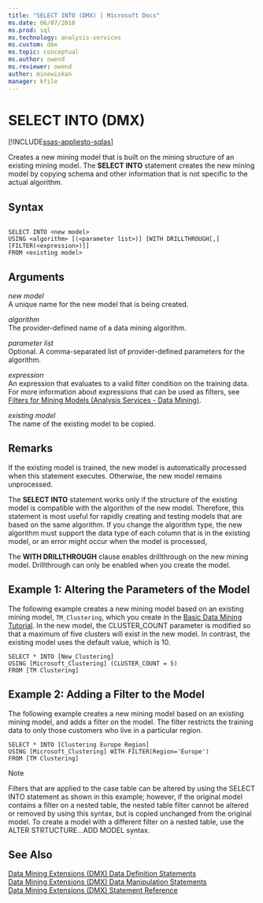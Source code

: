 ```yaml
---
title: "SELECT INTO (DMX) | Microsoft Docs"
ms.date: 06/07/2018
ms.prod: sql
ms.technology: analysis-services
ms.custom: dmx
ms.topic: conceptual
ms.author: owend
ms.reviewer: owend
author: minewiskan
manager: kfile
---
```

# SELECT INTO (DMX)
[!INCLUDE[ssas-appliesto-sqlas](../includes/ssas-appliesto-sqlas.md)]

  Creates a new mining model that is built on the mining structure of an existing mining model. The **SELECT INTO** statement creates the new mining model by copying schema and other information that is not specific to the actual algorithm.  
  
## Syntax  
  
```  
  
SELECT INTO <new model>   
USING <algorithm> [(<parameter list>)] [WITH DRILLTHROUGH[,] [FILTER(<expression>)]]  
FROM <existing model>  
```  
  
## Arguments  
 *new model*  
 A unique name for the new model that is being created.  
  
 *algorithm*  
 The provider-defined name of a data mining algorithm.  
  
 *parameter list*  
 Optional. A comma-separated list of provider-defined parameters for the algorithm.  
  
 *expression*  
 An expression that evaluates to a valid filter condition on the training data. For more information about expressions that can be used as filters, see [Filters for Mining Models &#40;Analysis Services - Data Mining&#41;](../analysis-services/data-mining/filters-for-mining-models-analysis-services-data-mining.md).  
  
 *existing model*  
 The name of the existing model to be copied.  
  
## Remarks  
 If the existing model is trained, the new model is automatically processed when this statement executes. Otherwise, the new model remains unprocessed.  
  
 The **SELECT INTO** statement works only if the structure of the existing model is compatible with the algorithm of the new model. Therefore, this statement is most useful for rapidly creating and testing models that are based on the same algorithm. If you change the algorithm type, the new algorithm must support the data type of each column that is in the existing model, or an error might occur when the model is processed,  
  
 The **WITH DRILLTHROUGH** clause enables drillthrough on the new mining model. Drillthrough can only be enabled when you create the model.  
  
## Example 1: Altering the Parameters of the Model  
 The following example creates a new mining model based on an existing mining model, `TM_Clustering`, which you create in the [Basic Data Mining Tutorial](https://msdn.microsoft.com/library/6602edb6-d160-43fb-83c8-9df5dddfeb9c). In the new model, the CLUSTER_COUNT parameter is modified so that a maximum of five clusters will exist in the new model. In contrast, the existing model uses the default value, which is 10.  
  
```  
SELECT * INTO [New_Clustering]  
USING [Microsoft_Clustering] (CLUSTER_COUNT = 5)   
FROM [TM Clustering]  
```  
  
## Example 2: Adding a Filter to the Model  
 The following example creates a new mining model based on an existing mining model, and adds a filter on the model. The filter restricts the training data to only those customers who live in a particular region.  
  
```  
SELECT * INTO [Clustering Europe Region]  
USING [Microsoft_Clustering] WITH FILTER(Region='Europe')  
FROM [TM Clustering]  
```  
  
> [!NOTE]  
>  Filters that are applied to the case table can be altered by using the SELECT INTO statement as shown in this example; however, if the original model contains a filter on a nested table, the nested table filter cannot be altered or removed by using this syntax, but is copied unchanged from the original model. To create a model with a different filter on a nested table, use the ALTER STRTUCTURE...ADD MODEL syntax.  
  
## See Also  
 [Data Mining Extensions &#40;DMX&#41; Data Definition Statements](../dmx/dmx-statements-data-definition.md)   
 [Data Mining Extensions &#40;DMX&#41; Data Manipulation Statements](../dmx/dmx-statements-data-manipulation.md)   
 [Data Mining Extensions &#40;DMX&#41; Statement Reference](../dmx/data-mining-extensions-dmx-statements.md)  
  
  
